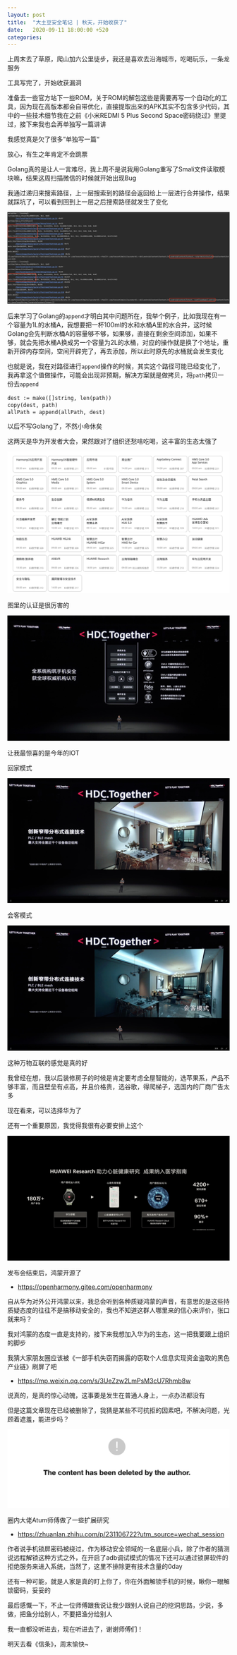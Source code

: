 ```yaml
---
layout: post
title:  "大土豆安全笔记 | 秋天，开始收获了"
date:   2020-09-11 18:00:00 +520
categories: 
---
```


上周末去了草原，爬山加六公里徒步，我还是喜欢去沿海城市，吃喝玩乐，一条龙服务

工具写完了，开始收获漏洞

准备去一些官方站下一些ROM，关于ROM的解包这些是需要再写一个自动化的工具，因为现在高版本都会自带优化，直接提取出来的APK其实不包含多少代码，其中的一些技术细节我在之前《小米REDMI 5 Plus Second Space密码绕过》里提过，接下来我也会再单独写一篇讲讲

我感觉真是欠了很多”单独写一篇“

放心，有生之年肯定不会跳票

Golang真的是让人一言难尽，我上周不是说我用Golang重写了Smali文件读取模块嘛，结果这周扫描微信的时候就开始出现Bug

我通过递归来搜索路径，上一层搜索到的路径会返回给上一层进行合并操作，结果就踩坑了，可以看到回到上一层之后搜索路径就发生了变化

![IMAGE](/assets/resources/A940D9A4B72CAC68FC596B164C4E72D7.jpg)

后来学习了Golang的`append`才明白其中问题所在，我举个例子，比如我现在有一个容量为1L的水桶A，我想要把一杯100ml的水和水桶A里的水合并，这时候Golang会先判断水桶A的容量够不够，如果够，直接在剩余空间添加，如果不够，就会先把水桶A换成另一个容量为2L的水桶，对应的操作就是换了个地址，重新开辟内存空间，空间开辟完了，再去添加，所以此时原先的水桶就会发生变化

也就是说，我在对路径进行`append`操作的时候，其实这个路径可能已经变化了，我再拿这个值做操作，可能会出现非预期，解决方案就是做拷贝，将`path`拷贝一份去`append`
```
dest := make([]string, len(path))
copy(dest, path)
allPath = append(allPath, dest)
```

以后不写Golang了，不然小命休矣

这两天是华为开发者大会，果然跟对了组织还愁啥吃喝，这丰富的生态太强了

![IMAGE](/assets/resources/5A9A10E405E953B2D55F9222EABCA481.jpg)

图里的认证是很厉害的

![IMAGE](/assets/resources/EE79DE40F27ACCA9FDCF2AA572CB3A71.jpg)

让我最惊喜的是今年的IOT

回家模式

![IMAGE](/assets/resources/D0EF40E68F3B47AC15AB9B6A77FACD24.jpg)

会客模式

![IMAGE](/assets/resources/D885EA6B738A022A7EF446DC51AEE47B.jpg)

这种万物互联的感觉是真的好

我曾经在想，我以后装修房子的时候是肯定要考虑全屋智能的，选苹果系，产品不够丰富，而且壁垒有点高，并且价格贵，选谷歌，得爬梯子，选国内的厂商广告太多

现在看来，可以选择华为了

还有一个重要原因，我觉得我很有必要安排上这个

![IMAGE](/assets/resources/F93C2425BDBC108AF251D4FD6BA65916.jpg)

发布会结束后，鸿蒙开源了
- https://openharmony.gitee.com/openharmony

自从华为对外公开鸿蒙以来，我总会听到各种质疑鸿蒙的声音，有意思的是这些持质疑态度的往往不是搞移动安全的，我也不知道这群人哪里来的信心来评价，张口就来吗？

我对鸿蒙的态度一直是支持的，接下来我想加入华为的生态，这一把我要跟上组织的脚步

我猜大家朋友圈应该被《一部手机失窃而揭露的窃取个人信息实现资金盗取的黑色产业链》刷屏了吧
- https://mp.weixin.qq.com/s/3UeZzw2LmPsM3cU7Rhmb8w

说真的，是真的惊心动魄，这事要是发生在普通人身上，一点办法都没有

但是这篇文章现在已经被删除了，我猜是某些不可抗拒的因素吧，不解决问题，光顾着遮羞，能进步吗？

![IMAGE](/assets/resources/3E2A7F9B34ED4ADB9B7E9055AA584A39.jpg)

圈内大佬Atum师傅做了一些扩展研究
- https://zhuanlan.zhihu.com/p/231106722?utm_source=wechat_session

作者说手机锁屏密码被绕过，作为移动安全领域的一名底层小兵，除了作者的猜测说远程解锁这种方式之外，在开启了adb调试模式的情况下还可以通过锁屏软件的拒绝服务来进入系统，当然了，这里不排除更有技术含量的0day

还有一种可能，就是人家是真的盯上你了，你在外面解锁手机的时候，瞅你一眼解锁密码，妥妥的

最后感慨一下，不止一位师傅跟我说让我少跟别人说自己的挖洞思路，少说，多做，把鱼分给别人，不要把渔分给别人

我一直都没听进去，现在听进去了，谢谢师傅们！

明天去看《信条》，周末愉快~